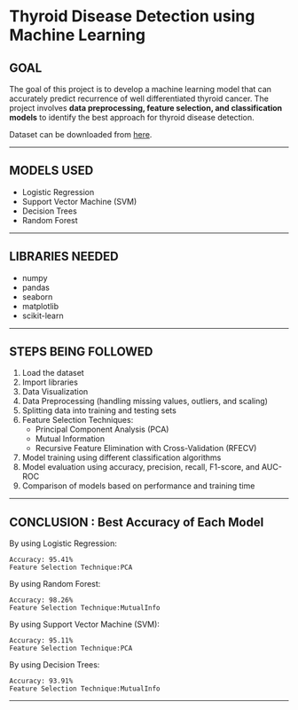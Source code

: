 # **Thyroid Disease Detection using Machine Learning**  

## **GOAL**  
The goal of this project is to develop a machine learning model that can accurately predict  recurrence of well differentiated thyroid cancer. The project involves **data preprocessing, feature selection, and classification models** to identify the best approach for thyroid disease detection.  

Dataset can be downloaded from [here](https://www.kaggle.com/sudhanshu8897/thyroid-disease-dataset).  

---

## **MODELS USED**  
- Logistic Regression  
- Support Vector Machine (SVM)  
- Decision Trees  
- Random Forest  

---

## **LIBRARIES NEEDED**  
- numpy  
- pandas  
- seaborn  
- matplotlib  
- scikit-learn  

---

## **STEPS BEING FOLLOWED**  

1. Load the dataset  
2. Import libraries  
3. Data Visualization  
4. Data Preprocessing (handling missing values, outliers, and scaling)  
5. Splitting data into training and testing sets
6. Feature Selection Techniques:  
   - Principal Component Analysis (PCA)   
   - Mutual Information  
   - Recursive Feature Elimination with Cross-Validation (RFECV)
7. Model training using different classification algorithms  
8. Model evaluation using accuracy, precision, recall, F1-score, and AUC-ROC  
9. Comparison of models based on performance and training time  

---

## **CONCLUSION : Best Accuracy of Each Model**  

By using Logistic Regression:  
```  
Accuracy: 95.41%
Feature Selection Technique:PCA  
```  

By using Random Forest:  
```  
Accuracy: 98.26%
Feature Selection Technique:MutualInfo
```   

By using Support Vector Machine (SVM):  
```  
Accuracy: 95.11%
Feature Selection Technique:PCA
``` 

By using Decision Trees:  
```  
Accuracy: 93.91%
Feature Selection Technique:MutualInfo
``` 

---